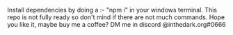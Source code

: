 Install dependencies by doing a :- "npm i" in your windows terminal.
This repo is not fully ready so don't mind if there are not much commands.
Hope you like it, maybe buy me a coffee? DM me in discord @inthedark.org#0666